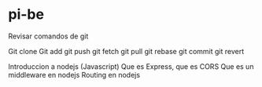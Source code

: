 # pi-be

Revisar comandos de git

Git clone
Git add
git push
git fetch
git pull
git rebase
git commit
git revert

Introduccion a nodejs (Javascript)
Que es Express, que es CORS
Que es un middleware en nodejs
Routing en nodejs
